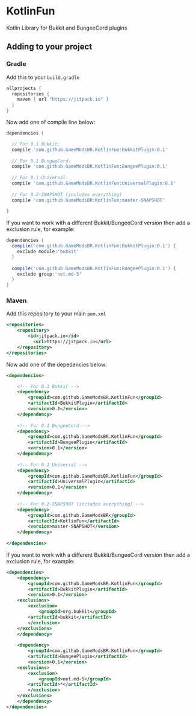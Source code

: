 # KotlinFun
Kotlin Library for Bukkit and BungeeCord plugins

## Adding to your project

### Gradle
Add this to your `build.gradle`

```gradle
allprojects {
  repositories {
    maven { url "https://jitpack.io" }
  }
}
```

Now add one of compile line below:
```gradle
dependencies {

  // For 0.1 Bukkit:
  compile 'com.github.GameModsBR.KotlinFun:BukkitPlugin:0.1'
  
  // For 0.1 BungeeCord:
  compile 'com.github.GameModsBR.KotlinFun:BungeePlugin:0.1'
  
  // For 0.1 Universal:
  compile 'com.github.GameModsBR.KotlinFun:UniversalPlugin:0.1'
  
  // For 0.2-SNAPSHOT (includes everything)
  compile 'com.github.GameModsBR:KotlinFun:master-SNAPSHOT'
  
}
```

If you want to work with a different Bukkit/BungeeCord version then add a exclusion rule, for example:
```gradle
dependencies {
  compile('com.github.GameModsBR.KotlinFun:BukkitPlugin:0.1') {
    exclude module:'bukkit'
  }
  
  compile('com.github.GameModsBR.KotlinFun:BungeePlugin:0.1') {
    exclude group:'net.md-5'
  }
}
```

### Maven
Add this repository to your main `pom.xml`

```xml
<repositories>
    <repository>
        <id>jitpack.io</id>
	      <url>https://jitpack.io</url>
    </repository>
</repositories>
```

Now add one of the depedencies below:
```xml
<dependencies>

    <!-- For 0.1 Bukkit -->
    <dependency>
        <groupId>com.github.GameModsBR.KotlinFun</groupId>
        <artifactId>BukkitPlugin</artifactId>
        <version>0.1</version>
    </dependency>
    
    <!-- For 0.1 BungeeCord -->
    <dependency>
        <groupId>com.github.GameModsBR.KotlinFun</groupId>
        <artifactId>BungeePlugin</artifactId>
        <version>0.1</version>
    </dependency>
    
    <!-- For 0.1 Universal -->
    <dependency>
        <groupId>com.github.GameModsBR.KotlinFun</groupId>
        <artifactId>UniversalPlugin</artifactId>
        <version>0.1</version>
    </dependency>
    
    <!-- For 0.2-SNAPSHOT (includes everything) -->
    <dependency>
        <groupId>com.github.GameModsBR</groupId>
        <artifactId>KotlinFun</artifactId>
        <version>master-SNAPSHOT</version>
    </dependency>
    
</dependencies>
```

If you want to work with a different Bukkit/BungeeCord version then add a exclusion rule, for example:
```xml
<dependencies>
    <dependency>
        <groupId>com.github.GameModsBR.KotlinFun</groupId>
        <artifactId>BukkitPlugin</artifactId>
        <version>0.1</version>
	<exclusions>
	    <exclusion>
	        <groupId>org.bukkit</groupId>
		<artifactId>bukkit</artifactId>
	    </exclusion>
	</exclusions>
    </dependency>
    
    <dependency>
        <groupId>com.github.GameModsBR.KotlinFun</groupId>
        <artifactId>BungeePlugin</artifactId>
        <version>0.1</version>
	<exclusions>
	    <exclusion>
	        <groupId>net.md-5</groupId>
		<artifactId>*</artifactId>
	    </exclusion>
	</exclusions>
    </dependency>
</dependencies>
```
